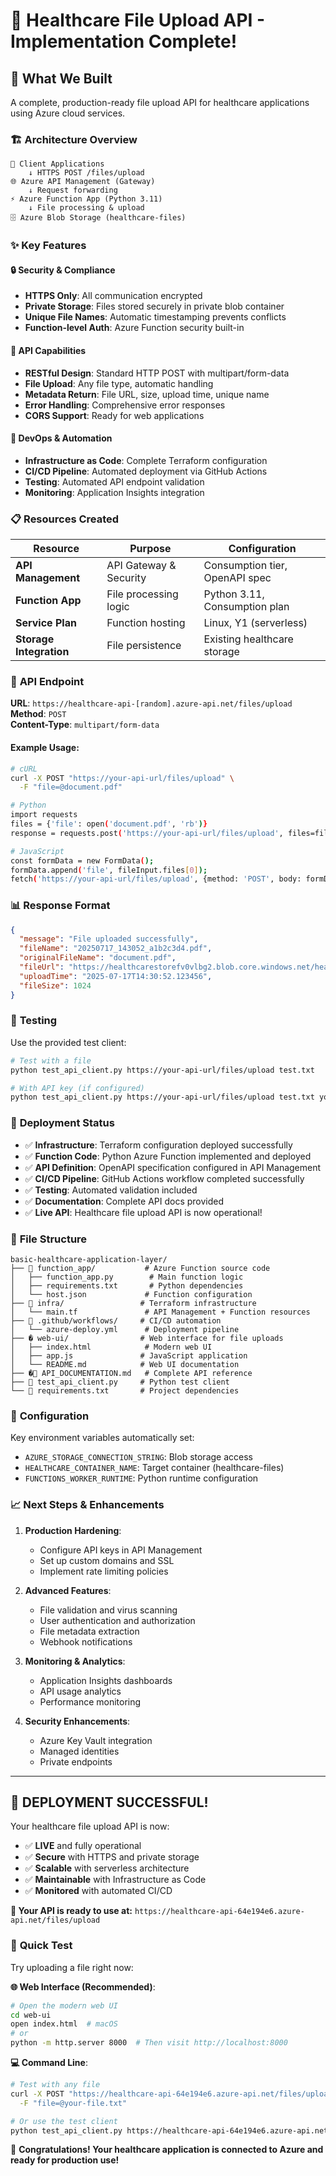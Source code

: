 # 🚀 Healthcare File Upload API - Implementation Complete!

## 🎯 What We Built

A complete, production-ready file upload API for healthcare applications using Azure cloud services.

### 🏗️ Architecture Overview

```
📱 Client Applications
    ↓ HTTPS POST /files/upload
🌐 Azure API Management (Gateway)
    ↓ Request forwarding
⚡ Azure Function App (Python 3.11)
    ↓ File processing & upload
🗄️ Azure Blob Storage (healthcare-files)
```

### ✨ Key Features

#### 🔒 **Security & Compliance**

- **HTTPS Only**: All communication encrypted
- **Private Storage**: Files stored securely in private blob container
- **Unique File Names**: Automatic timestamping prevents conflicts
- **Function-level Auth**: Azure Function security built-in

#### 📡 **API Capabilities**

- **RESTful Design**: Standard HTTP POST with multipart/form-data
- **File Upload**: Any file type, automatic handling
- **Metadata Return**: File URL, size, upload time, unique name
- **Error Handling**: Comprehensive error responses
- **CORS Support**: Ready for web applications

#### 🔄 **DevOps & Automation**

- **Infrastructure as Code**: Complete Terraform configuration
- **CI/CD Pipeline**: Automated deployment via GitHub Actions
- **Testing**: Automated API endpoint validation
- **Monitoring**: Application Insights integration

### 📋 Resources Created

| Resource                | Purpose                | Configuration                  |
| ----------------------- | ---------------------- | ------------------------------ |
| **API Management**      | API Gateway & Security | Consumption tier, OpenAPI spec |
| **Function App**        | File processing logic  | Python 3.11, Consumption plan  |
| **Service Plan**        | Function hosting       | Linux, Y1 (serverless)         |
| **Storage Integration** | File persistence       | Existing healthcare storage    |

### 🔗 **API Endpoint**

**URL**: `https://healthcare-api-[random].azure-api.net/files/upload`  
**Method**: `POST`  
**Content-Type**: `multipart/form-data`

#### Example Usage:

```bash
# cURL
curl -X POST "https://your-api-url/files/upload" \
  -F "file=@document.pdf"

# Python
import requests
files = {'file': open('document.pdf', 'rb')}
response = requests.post('https://your-api-url/files/upload', files=files)

# JavaScript
const formData = new FormData();
formData.append('file', fileInput.files[0]);
fetch('https://your-api-url/files/upload', {method: 'POST', body: formData})
```

### 📊 **Response Format**

```json
{
  "message": "File uploaded successfully",
  "fileName": "20250717_143052_a1b2c3d4.pdf",
  "originalFileName": "document.pdf",
  "fileUrl": "https://healthcarestorefv0vlbg2.blob.core.windows.net/healthcare-files/20250717_143052_a1b2c3d4.pdf",
  "uploadTime": "2025-07-17T14:30:52.123456",
  "fileSize": 1024
}
```

### 🧪 **Testing**

Use the provided test client:

```bash
# Test with a file
python test_api_client.py https://your-api-url/files/upload test.txt

# With API key (if configured)
python test_api_client.py https://your-api-url/files/upload test.txt your-api-key
```

### 🚀 **Deployment Status**

- ✅ **Infrastructure**: Terraform configuration deployed successfully
- ✅ **Function Code**: Python Azure Function implemented and deployed
- ✅ **API Definition**: OpenAPI specification configured in API Management
- ✅ **CI/CD Pipeline**: GitHub Actions workflow completed successfully
- ✅ **Testing**: Automated validation included
- ✅ **Documentation**: Complete API docs provided
- ✅ **Live API**: Healthcare file upload API is now operational!

### 📁 **File Structure**

```
basic-healthcare-application-layer/
├── 📁 function_app/           # Azure Function source code
│   ├── function_app.py        # Main function logic
│   ├── requirements.txt       # Python dependencies
│   └── host.json             # Function configuration
├── 📁 infra/                 # Terraform infrastructure
│   └── main.tf               # API Management + Function resources
├── 📁 .github/workflows/     # CI/CD automation
│   └── azure-deploy.yml      # Deployment pipeline
├── � web-ui/                # Web interface for file uploads
│   ├── index.html            # Modern web UI
│   ├── app.js               # JavaScript application
│   └── README.md            # Web UI documentation
├── �📄 API_DOCUMENTATION.md   # Complete API reference
├── 📄 test_api_client.py     # Python test client
└── 📄 requirements.txt       # Project dependencies
```

### 🔧 **Configuration**

Key environment variables automatically set:

- `AZURE_STORAGE_CONNECTION_STRING`: Blob storage access
- `HEALTHCARE_CONTAINER_NAME`: Target container (healthcare-files)
- `FUNCTIONS_WORKER_RUNTIME`: Python runtime configuration

### 📈 **Next Steps & Enhancements**

1. **Production Hardening**:

   - Configure API keys in API Management
   - Set up custom domains and SSL
   - Implement rate limiting policies

2. **Advanced Features**:

   - File validation and virus scanning
   - User authentication and authorization
   - File metadata extraction
   - Webhook notifications

3. **Monitoring & Analytics**:

   - Application Insights dashboards
   - API usage analytics
   - Performance monitoring

4. **Security Enhancements**:
   - Azure Key Vault integration
   - Managed identities
   - Private endpoints

---

## 🎉 **DEPLOYMENT SUCCESSFUL!**

Your healthcare file upload API is now:

- ✅ **LIVE** and fully operational
- ✅ **Secure** with HTTPS and private storage
- ✅ **Scalable** with serverless architecture
- ✅ **Maintainable** with Infrastructure as Code
- ✅ **Monitored** with automated CI/CD

**🔗 Your API is ready to use at:**
`https://healthcare-api-64e194e6.azure-api.net/files/upload`

### 🧪 **Quick Test**

Try uploading a file right now:

**🌐 Web Interface (Recommended)**:
```bash
# Open the modern web UI
cd web-ui
open index.html  # macOS
# or
python -m http.server 8000  # Then visit http://localhost:8000
```

**💻 Command Line**:
```bash
# Test with any file
curl -X POST "https://healthcare-api-64e194e6.azure-api.net/files/upload" \
  -F "file=@your-file.txt"

# Or use the test client
python test_api_client.py https://healthcare-api-64e194e6.azure-api.net/files/upload test.txt
```

🎊 **Congratulations! Your healthcare application is connected to Azure and ready for production use!**
